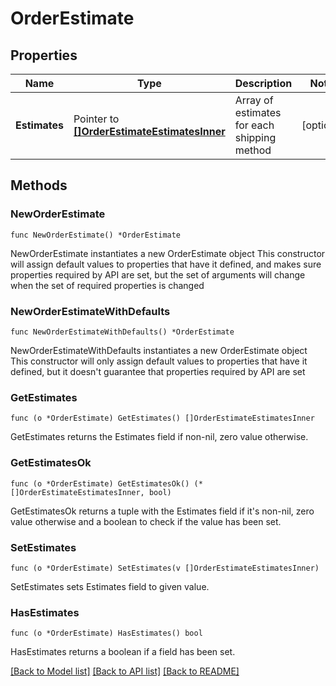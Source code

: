 # OrderEstimate

## Properties

Name | Type | Description | Notes
------------ | ------------- | ------------- | -------------
**Estimates** | Pointer to [**[]OrderEstimateEstimatesInner**](OrderEstimateEstimatesInner.md) | Array of estimates for each shipping method | [optional] 

## Methods

### NewOrderEstimate

`func NewOrderEstimate() *OrderEstimate`

NewOrderEstimate instantiates a new OrderEstimate object
This constructor will assign default values to properties that have it defined,
and makes sure properties required by API are set, but the set of arguments
will change when the set of required properties is changed

### NewOrderEstimateWithDefaults

`func NewOrderEstimateWithDefaults() *OrderEstimate`

NewOrderEstimateWithDefaults instantiates a new OrderEstimate object
This constructor will only assign default values to properties that have it defined,
but it doesn't guarantee that properties required by API are set

### GetEstimates

`func (o *OrderEstimate) GetEstimates() []OrderEstimateEstimatesInner`

GetEstimates returns the Estimates field if non-nil, zero value otherwise.

### GetEstimatesOk

`func (o *OrderEstimate) GetEstimatesOk() (*[]OrderEstimateEstimatesInner, bool)`

GetEstimatesOk returns a tuple with the Estimates field if it's non-nil, zero value otherwise
and a boolean to check if the value has been set.

### SetEstimates

`func (o *OrderEstimate) SetEstimates(v []OrderEstimateEstimatesInner)`

SetEstimates sets Estimates field to given value.

### HasEstimates

`func (o *OrderEstimate) HasEstimates() bool`

HasEstimates returns a boolean if a field has been set.


[[Back to Model list]](../README.md#documentation-for-models) [[Back to API list]](../README.md#documentation-for-api-endpoints) [[Back to README]](../README.md)


